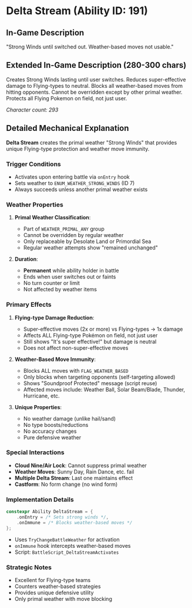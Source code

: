 # Delta Stream (Ability ID: 191)

## In-Game Description
"Strong Winds until switched out. Weather-based moves not usable."

## Extended In-Game Description (280-300 chars)
Creates Strong Winds lasting until user switches. Reduces super-effective damage to Flying-types to neutral. Blocks all weather-based moves from hitting opponents. Cannot be overridden except by other primal weather. Protects all Flying Pokemon on field, not just user.

*Character count: 293*

## Detailed Mechanical Explanation
**Delta Stream** creates the primal weather "Strong Winds" that provides unique Flying-type protection and weather move immunity.

### Trigger Conditions
- Activates upon entering battle via `onEntry` hook
- Sets weather to `ENUM_WEATHER_STRONG_WINDS` (ID 7)
- Always succeeds unless another primal weather exists

### Weather Properties
1. **Primal Weather Classification**:
   - Part of `WEATHER_PRIMAL_ANY` group
   - Cannot be overridden by regular weather
   - Only replaceable by Desolate Land or Primordial Sea
   - Regular weather attempts show "remained unchanged"

2. **Duration**:
   - **Permanent** while ability holder in battle
   - Ends when user switches out or faints
   - No turn counter or limit
   - Not affected by weather items

### Primary Effects
1. **Flying-type Damage Reduction**:
   - Super-effective moves (2x or more) vs Flying-types → 1x damage
   - Affects ALL Flying-type Pokémon on field, not just user
   - Still shows "It's super effective!" but damage is neutral
   - Does not affect non-super-effective moves

2. **Weather-Based Move Immunity**:
   - Blocks ALL moves with `FLAG_WEATHER_BASED`
   - Only blocks when targeting opponents (self-targeting allowed)
   - Shows "Soundproof Protected" message (script reuse)
   - Affected moves include: Weather Ball, Solar Beam/Blade, Thunder, Hurricane, etc.

3. **Unique Properties**:
   - No weather damage (unlike hail/sand)
   - No type boosts/reductions
   - No accuracy changes
   - Pure defensive weather

### Special Interactions
- **Cloud Nine/Air Lock**: Cannot suppress primal weather
- **Weather Moves**: Sunny Day, Rain Dance, etc. fail
- **Multiple Delta Stream**: Last one maintains effect
- **Castform**: No form change (no wind form)

### Implementation Details
```cpp
constexpr Ability DeltaStream = {
    .onEntry = /* Sets strong winds */,
    .onImmune = /* Blocks weather-based moves */
};
```

- Uses `TryChangeBattleWeather` for activation
- `onImmune` hook intercepts weather-based moves
- Script: `BattleScript_DeltaStreamActivates`

### Strategic Notes
- Excellent for Flying-type teams
- Counters weather-based strategies
- Provides unique defensive utility
- Only primal weather with move blocking